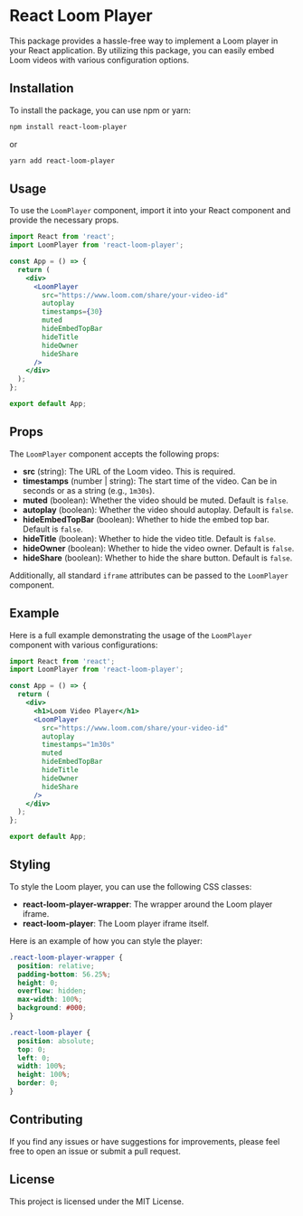 # React Loom Player

This package provides a hassle-free way to implement a Loom player in your React application. By utilizing this package, you can easily embed Loom videos with various configuration options.

## Installation

To install the package, you can use npm or yarn:

```bash
npm install react-loom-player
```

or

```bash
yarn add react-loom-player
```

## Usage

To use the `LoomPlayer` component, import it into your React component and provide the necessary props.

```jsx
import React from 'react';
import LoomPlayer from 'react-loom-player';

const App = () => {
  return (
    <div>
      <LoomPlayer
        src="https://www.loom.com/share/your-video-id"
        autoplay
        timestamps={30}
        muted
        hideEmbedTopBar
        hideTitle
        hideOwner
        hideShare
      />
    </div>
  );
};

export default App;
```

## Props

The `LoomPlayer` component accepts the following props:

- **src** (string): The URL of the Loom video. This is required.
- **timestamps** (number | string): The start time of the video. Can be in seconds or as a string (e.g., `1m30s`).
- **muted** (boolean): Whether the video should be muted. Default is `false`.
- **autoplay** (boolean): Whether the video should autoplay. Default is `false`.
- **hideEmbedTopBar** (boolean): Whether to hide the embed top bar. Default is `false`.
- **hideTitle** (boolean): Whether to hide the video title. Default is `false`.
- **hideOwner** (boolean): Whether to hide the video owner. Default is `false`.
- **hideShare** (boolean): Whether to hide the share button. Default is `false`.

Additionally, all standard `iframe` attributes can be passed to the `LoomPlayer` component.

## Example

Here is a full example demonstrating the usage of the `LoomPlayer` component with various configurations:

```jsx
import React from 'react';
import LoomPlayer from 'react-loom-player';

const App = () => {
  return (
    <div>
      <h1>Loom Video Player</h1>
      <LoomPlayer
        src="https://www.loom.com/share/your-video-id"
        autoplay
        timestamps="1m30s"
        muted
        hideEmbedTopBar
        hideTitle
        hideOwner
        hideShare
      />
    </div>
  );
};

export default App;
```

## Styling

To style the Loom player, you can use the following CSS classes:

- **react-loom-player-wrapper**: The wrapper around the Loom player iframe.
- **react-loom-player**: The Loom player iframe itself.

Here is an example of how you can style the player:

```css
.react-loom-player-wrapper {
  position: relative;
  padding-bottom: 56.25%;
  height: 0;
  overflow: hidden;
  max-width: 100%;
  background: #000;
}

.react-loom-player {
  position: absolute;
  top: 0;
  left: 0;
  width: 100%;
  height: 100%;
  border: 0;
}
```

## Contributing

If you find any issues or have suggestions for improvements, please feel free to open an issue or submit a pull request.

## License

This project is licensed under the MIT License.

